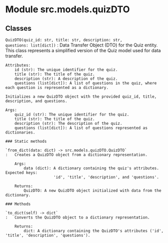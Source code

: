 Module src.models.quizDTO
=========================

Classes
-------

`QuizDTO(quiz_id: str, title: str, description: str, questions: list[dict])`
:   Data Transfer Object (DTO) for the Quiz entity.
    This class represents a simplified version of the Quiz model used for data transfer.
    
    Attributes:
        id (str): The unique identifier for the quiz.
        title (str): The title of the quiz.
        description (str): A description of the quiz.
        questions (list[dict]): A list of questions in the quiz, where each question is represented as a dictionary.
    
    Initializes a new QuizDTO object with the provided quiz_id, title, description, and questions.
    
    Args:
        quiz_id (str): The unique identifier for the quiz.
        title (str): The title of the quiz.
        description (str): The description of the quiz.
        questions (list[dict]): A list of questions represented as dictionaries.

    ### Static methods

    `from_dict(data: dict) ‑> src.models.quizDTO.QuizDTO`
    :   Creates a QuizDTO object from a dictionary representation.
        
        Args:
            data (dict): A dictionary containing the quiz's attributes. Expected keys:
                         'id', 'title', 'description', and 'questions'.
        
        Returns:
            QuizDTO: A new QuizDTO object initialized with data from the dictionary.

    ### Methods

    `to_dict(self) ‑> dict`
    :   Converts the QuizDTO object to a dictionary representation.
        
        Returns:
            dict: A dictionary containing the QuizDTO's attributes ('id', 'title', 'description', 'questions').